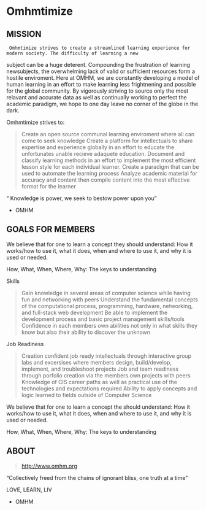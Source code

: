 
# Omhmtimize



## MISSION

     Omhmtimize strives to create a streamlined learning experience for modern society. The difficulty of learning a new
subject can be a huge deterent. Compounding the frustration of learning newsubjects, the overwhelming lack of valid
or sufficient resources form a hostile enviroment. Here at OMHM, we are constantly developing a model of human
learning in an effort to make learning less frightnening and possible for the global community. By vigorously striving to
source only the most relavant and accurate data as well as continually working to perfect the academic paradigm, we
hope to one day leave no corner of the globe in the dark.
     

Omhmtimize strives to: 
   > Create an open source communal learning enviroment where all can come to seek knowledge
   > Create a platform for intellectuals to share expertise and experience globally in an effort to educate the unfortunates unable recieve adaquete education. 
   > Document and classify learning methods in an effort to implement the most efficient lesson style for each individual learner. 
   > Create a paradigm that can be used to automate the learning process 
   > Analyze academic material for accuracy and content then compile content into the most effective format for the learner
   
           
“ Knowledge is power, we seek to bestow power upon you”
- OMHM
  
 
## GOALS FOR MEMBERS

We believe that for one to learn a concept they should understand: How it works/how to use it, what it does, when and where to use it, and why it is used or needed.

How, What, When, Where, Why: The keys to understanding 



Skills
   > Gain knowledge in several areas of computer science while having fun and networking with peers
   > Understand the fundamental concepts of the computational process, programming, hardware, networking, and full-stack web development
   > Be able to implement the development process and basic project management skills/tools
   > Confidence in each members own abilities not only in what skills they know but also their ability to discover the unknown
   
Job Readiness    
   > Creation confident job ready intellectuals through interactive group labs and excersises where members design, build/develop, implement, and troubleshoot projects 
   > Job and team readiness through porfolio creation via the members own projects with peers
   > Knowledge of CIS career paths as well as practical use of the technologies and expectations required 
   > Ability to apply concepts and logic learned to fields outside of Computer Science 
  
 We believe that for one to learn a concept the should understand: How it works/how to use it, what it does, when and where to use it, and why it is used or needed.

How, What, When, Where, Why: The keys to understanding 

     
         
            
            
## ABOUT 

  > http://www.omhm.org
  
“Collectively freed from the chains of ignorant bliss, one truth at a time"

LOVE, LEARN, LIV
- OMHM
